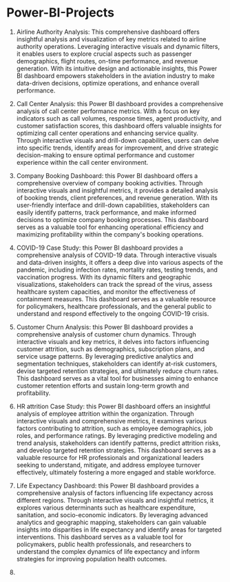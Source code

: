 # Power-BI-Projects


1) Airline Authority Analysis:
This comprehensive dashboard offers insightful analysis and visualization of key metrics related to airline authority operations. Leveraging interactive visuals and dynamic filters, it enables users to explore crucial aspects such as passenger demographics, flight routes, on-time performance, and revenue generation. With its intuitive design and actionable insights, this Power BI dashboard empowers stakeholders in the aviation industry to make data-driven decisions, optimize operations, and enhance overall performance.


2) Call Center Analysis:
this Power BI dashboard provides a comprehensive analysis of call center performance metrics. With a focus on key indicators such as call volumes, response times, agent productivity, and customer satisfaction scores, this dashboard offers valuable insights for optimizing call center operations and enhancing service quality. Through interactive visuals and drill-down capabilities, users can delve into specific trends, identify areas for improvement, and drive strategic decision-making to ensure optimal performance and customer experience within the call center environment.


3) Company Booking Dashboard:
this Power BI dashboard offers a comprehensive overview of company booking activities. Through interactive visuals and insightful metrics, it provides a detailed analysis of booking trends, client preferences, and revenue generation. With its user-friendly interface and drill-down capabilities, stakeholders can easily identify patterns, track performance, and make informed decisions to optimize company booking processes. This dashboard serves as a valuable tool for enhancing operational efficiency and maximizing profitability within the company's booking operations.


4) COVID-19 Case Study: 
this Power BI dashboard provides a comprehensive analysis of COVID-19 data. Through interactive visuals and data-driven insights, it offers a deep dive into various aspects of the pandemic, including infection rates, mortality rates, testing trends, and vaccination progress. With its dynamic filters and geographic visualizations, stakeholders can track the spread of the virus, assess healthcare system capacities, and monitor the effectiveness of containment measures. This dashboard serves as a valuable resource for policymakers, healthcare professionals, and the general public to understand and respond effectively to the ongoing COVID-19 crisis.



5) Customer Churn Analysis:
this Power BI dashboard provides a comprehensive analysis of customer churn dynamics. Through interactive visuals and key metrics, it delves into factors influencing customer attrition, such as demographics, subscription plans, and service usage patterns. By leveraging predictive analytics and segmentation techniques, stakeholders can identify at-risk customers, devise targeted retention strategies, and ultimately reduce churn rates. This dashboard serves as a vital tool for businesses aiming to enhance customer retention efforts and sustain long-term growth and profitability.


6) HR attrition Case Study:
this Power BI dashboard offers an insightful analysis of employee attrition within the organization. Through interactive visuals and comprehensive metrics, it examines various factors contributing to attrition, such as employee demographics, job roles, and performance ratings. By leveraging predictive modeling and trend analysis, stakeholders can identify patterns, predict attrition risks, and develop targeted retention strategies. This dashboard serves as a valuable resource for HR professionals and organizational leaders seeking to understand, mitigate, and address employee turnover effectively, ultimately fostering a more engaged and stable workforce.



7) Life Expectancy Dashboard:
this Power BI dashboard provides a comprehensive analysis of factors influencing life expectancy across different regions. Through interactive visuals and insightful metrics, it explores various determinants such as healthcare expenditure, sanitation, and socio-economic indicators. By leveraging advanced analytics and geographic mapping, stakeholders can gain valuable insights into disparities in life expectancy and identify areas for targeted interventions. This dashboard serves as a valuable tool for policymakers, public health professionals, and researchers to understand the complex dynamics of life expectancy and inform strategies for improving population health outcomes.


8) 






